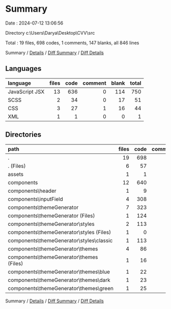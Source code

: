 # Summary

Date : 2024-07-12 13:06:56

Directory c:\\Users\\Darya\\Desktop\\CVV\\src

Total : 19 files,  698 codes, 1 comments, 147 blanks, all 846 lines

Summary / [Details](details.md) / [Diff Summary](diff.md) / [Diff Details](diff-details.md)

## Languages
| language | files | code | comment | blank | total |
| :--- | ---: | ---: | ---: | ---: | ---: |
| JavaScript JSX | 13 | 636 | 0 | 114 | 750 |
| SCSS | 2 | 34 | 0 | 17 | 51 |
| CSS | 3 | 27 | 1 | 16 | 44 |
| XML | 1 | 1 | 0 | 0 | 1 |

## Directories
| path | files | code | comment | blank | total |
| :--- | ---: | ---: | ---: | ---: | ---: |
| . | 19 | 698 | 1 | 147 | 846 |
| . (Files) | 6 | 57 | 1 | 29 | 87 |
| assets | 1 | 1 | 0 | 0 | 1 |
| components | 12 | 640 | 0 | 118 | 758 |
| components\\header | 1 | 9 | 0 | 9 | 18 |
| components\\inputField | 4 | 308 | 0 | 45 | 353 |
| components\\themeGenerator | 7 | 323 | 0 | 64 | 387 |
| components\\themeGenerator (Files) | 1 | 124 | 0 | 32 | 156 |
| components\\themeGenerator\\styles | 2 | 113 | 0 | 13 | 126 |
| components\\themeGenerator\\styles (Files) | 1 | 0 | 0 | 1 | 1 |
| components\\themeGenerator\\styles\\classic | 1 | 113 | 0 | 12 | 125 |
| components\\themeGenerator\\themes | 4 | 86 | 0 | 19 | 105 |
| components\\themeGenerator\\themes (Files) | 1 | 16 | 0 | 5 | 21 |
| components\\themeGenerator\\themes\\blue | 1 | 22 | 0 | 5 | 27 |
| components\\themeGenerator\\themes\\dark | 1 | 23 | 0 | 4 | 27 |
| components\\themeGenerator\\themes\\green | 1 | 25 | 0 | 5 | 30 |

Summary / [Details](details.md) / [Diff Summary](diff.md) / [Diff Details](diff-details.md)